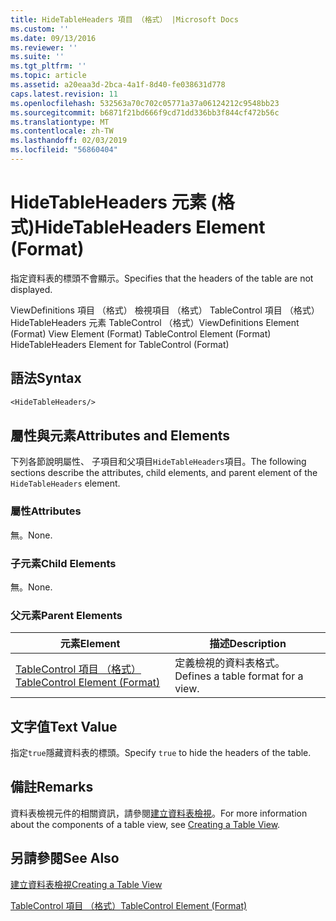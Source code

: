 ```yaml
---
title: HideTableHeaders 項目 （格式） |Microsoft Docs
ms.custom: ''
ms.date: 09/13/2016
ms.reviewer: ''
ms.suite: ''
ms.tgt_pltfrm: ''
ms.topic: article
ms.assetid: a20eaa3d-2bca-4a1f-8d40-fe038631d778
caps.latest.revision: 11
ms.openlocfilehash: 532563a70c702c05771a37a06124212c9548bb23
ms.sourcegitcommit: b6871f21bd666f9cd71dd336bb3f844cf472b56c
ms.translationtype: MT
ms.contentlocale: zh-TW
ms.lasthandoff: 02/03/2019
ms.locfileid: "56860404"
---
```

# <a name="hidetableheaders-element-format"></a><span data-ttu-id="23725-102">HideTableHeaders 元素 (格式)</span><span class="sxs-lookup"><span data-stu-id="23725-102">HideTableHeaders Element (Format)</span></span>

<span data-ttu-id="23725-103">指定資料表的標頭不會顯示。</span><span class="sxs-lookup"><span data-stu-id="23725-103">Specifies that the headers of the table are not displayed.</span></span>

<span data-ttu-id="23725-104">ViewDefinitions 項目 （格式） 檢視項目 （格式） TableControl 項目 （格式） HideTableHeaders 元素 TableControl （格式）</span><span class="sxs-lookup"><span data-stu-id="23725-104">ViewDefinitions Element (Format) View Element (Format) TableControl Element (Format) HideTableHeaders Element for TableControl (Format)</span></span>

## <a name="syntax"></a><span data-ttu-id="23725-105">語法</span><span class="sxs-lookup"><span data-stu-id="23725-105">Syntax</span></span>

```vb
<HideTableHeaders/>
```

## <a name="attributes-and-elements"></a><span data-ttu-id="23725-106">屬性與元素</span><span class="sxs-lookup"><span data-stu-id="23725-106">Attributes and Elements</span></span>

<span data-ttu-id="23725-107">下列各節說明屬性、 子項目和父項目`HideTableHeaders`項目。</span><span class="sxs-lookup"><span data-stu-id="23725-107">The following sections describe the attributes, child elements, and parent element of the `HideTableHeaders` element.</span></span>

### <a name="attributes"></a><span data-ttu-id="23725-108">屬性</span><span class="sxs-lookup"><span data-stu-id="23725-108">Attributes</span></span>

<span data-ttu-id="23725-109">無。</span><span class="sxs-lookup"><span data-stu-id="23725-109">None.</span></span>

### <a name="child-elements"></a><span data-ttu-id="23725-110">子元素</span><span class="sxs-lookup"><span data-stu-id="23725-110">Child Elements</span></span>

<span data-ttu-id="23725-111">無。</span><span class="sxs-lookup"><span data-stu-id="23725-111">None.</span></span>

### <a name="parent-elements"></a><span data-ttu-id="23725-112">父元素</span><span class="sxs-lookup"><span data-stu-id="23725-112">Parent Elements</span></span>

|<span data-ttu-id="23725-113">元素</span><span class="sxs-lookup"><span data-stu-id="23725-113">Element</span></span>|<span data-ttu-id="23725-114">描述</span><span class="sxs-lookup"><span data-stu-id="23725-114">Description</span></span>|
|-------------|-----------------|
|[<span data-ttu-id="23725-115">TableControl 項目 （格式）</span><span class="sxs-lookup"><span data-stu-id="23725-115">TableControl Element (Format)</span></span>](./tablecontrol-element-format.md)|<span data-ttu-id="23725-116">定義檢視的資料表格式。</span><span class="sxs-lookup"><span data-stu-id="23725-116">Defines a table format for a view.</span></span>|

## <a name="text-value"></a><span data-ttu-id="23725-117">文字值</span><span class="sxs-lookup"><span data-stu-id="23725-117">Text Value</span></span>

<span data-ttu-id="23725-118">指定`true`隱藏資料表的標頭。</span><span class="sxs-lookup"><span data-stu-id="23725-118">Specify `true` to hide the headers of the table.</span></span>

## <a name="remarks"></a><span data-ttu-id="23725-119">備註</span><span class="sxs-lookup"><span data-stu-id="23725-119">Remarks</span></span>

<span data-ttu-id="23725-120">資料表檢視元件的相關資訊，請參閱[建立資料表檢視](./creating-a-table-view.md)。</span><span class="sxs-lookup"><span data-stu-id="23725-120">For more information about the components of a table view, see [Creating a Table View](./creating-a-table-view.md).</span></span>

## <a name="see-also"></a><span data-ttu-id="23725-121">另請參閱</span><span class="sxs-lookup"><span data-stu-id="23725-121">See Also</span></span>

[<span data-ttu-id="23725-122">建立資料表檢視</span><span class="sxs-lookup"><span data-stu-id="23725-122">Creating a Table View</span></span>](./creating-a-table-view.md)

[<span data-ttu-id="23725-123">TableControl 項目 （格式）</span><span class="sxs-lookup"><span data-stu-id="23725-123">TableControl Element (Format)</span></span>](./tablecontrol-element-format.md)
